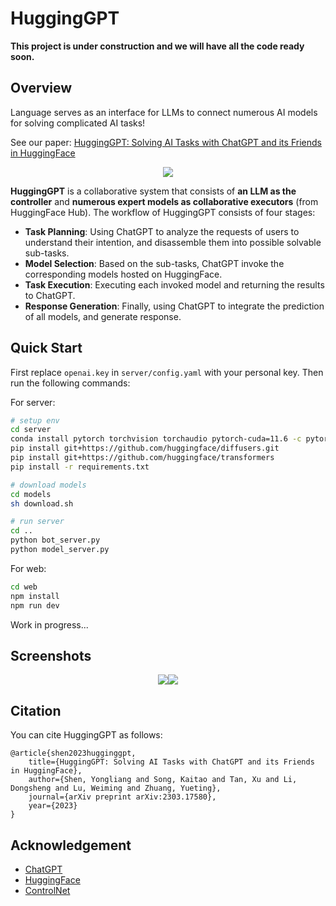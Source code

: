 # HuggingGPT

**This project is under construction and we will have all the code ready soon.**

## Overview

Language serves as an interface for LLMs to connect numerous AI models for solving complicated AI tasks!

See our paper: [HuggingGPT: Solving AI Tasks with ChatGPT and its Friends in HuggingFace](http://arxiv.org/abs/2303.17580)

<p align="center"><img src="./assets/overview.jpg"></p>

**HuggingGPT** is a collaborative system that consists of **an LLM as the controller** and **numerous expert models as collaborative executors** (from HuggingFace Hub). The workflow of HuggingGPT consists of four stages:
+ **Task Planning**: Using ChatGPT to analyze the requests of users to understand their intention, and disassemble them into possible solvable sub-tasks.
+ **Model Selection**: Based on the sub-tasks, ChatGPT invoke the corresponding models hosted on HuggingFace.
+ **Task Execution**: Executing each invoked model and returning the results to ChatGPT.
+ **Response Generation**: Finally, using ChatGPT to integrate the prediction of all models, and generate response.

## Quick Start

First replace `openai.key` in `server/config.yaml` with your personal key. Then run the following commands:

For server:

```bash
# setup env
cd server
conda install pytorch torchvision torchaudio pytorch-cuda=11.6 -c pytorch 
pip install git+https://github.com/huggingface/diffusers.git
pip install git+https://github.com/huggingface/transformers
pip install -r requirements.txt

# download models
cd models
sh download.sh

# run server
cd ..
python bot_server.py
python model_server.py
```

For web:

```bash
cd web
npm install
npm run dev
```

Work in progress...

## Screenshots

<p align="center"><img src="./assets/screenshot_q.jpg"><img src="./assets/screenshot_a.jpg"></p>

## Citation
You can cite HuggingGPT as follows:

    @article{shen2023hugginggpt,
        title={HuggingGPT: Solving AI Tasks with ChatGPT and its Friends in HuggingFace},
        author={Shen, Yongliang and Song, Kaitao and Tan, Xu and Li, Dongsheng and Lu, Weiming and Zhuang, Yueting},
        journal={arXiv preprint arXiv:2303.17580},
        year={2023}
    }

## Acknowledgement

- [ChatGPT](https://platform.openai.com/)
- [HuggingFace](https://huggingface.co/)
- [ControlNet](https://github.com/lllyasviel/ControlNet)
